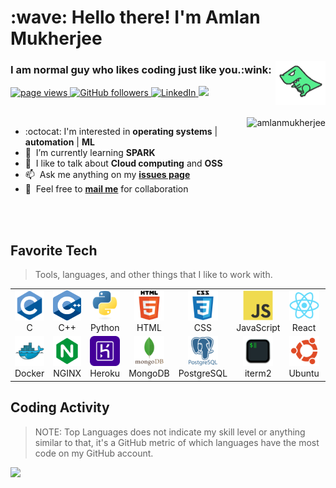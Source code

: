 <h1 align="left" id="amlanmukherjee-title">:wave: Hello there! I'm Amlan Mukherjee</h1><img align="right" width="80" src="./img/dino-run.gif">
<h3 align="left">I am normal guy who likes coding just like you.:wink:</h3>

<p align="left">
  <a href="https://github.com/Amlanmukherjee/Amlanmukherjee">
    <img src="https://img.shields.io/badge/Profile%20views-511-blue?style=flat" alt="page views" />
  </a>
  <a href="https://github.com/Amlanmukherjee?tab=followers">
    <img alt="GitHub followers" src="https://img.shields.io/github/followers/Amlanmukherjee?color=green&logo=github">
  </a>
  <a href="https://www.linkedin.com/in/amlanmukherjee">
    <img alt="LinkedIn" src="https://img.shields.io/badge/LinkedIn-3k-lightblue?style=flat&logo=linkedin&labelColor=blue">
  </a>
  <a href="https://amlanmukherjee.com/">
    <img src="https://img.shields.io/badge/My-Website-FFD700?style=flat&logo=react&labelColor=FFFFCC">
  </a>
</p>
<br>

<a href="#amlanmukherjee-title">
  <img src="https://github-readme-stats-amlanmukherjee.vercel.app/api?username=amlanmukherjee&show_icons=true" alt="amlanmukherjee" align="right"/>
</a>

- :octocat:&nbsp;I'm interested in **operating systems** | **automation** | **ML**
- :seedling: &nbsp;I’m currently learning **SPARK**
- :speech_balloon: &nbsp;I like to talk about **Cloud computing** and **OSS**
- :mailbox: &nbsp;Ask me anything on my **[issues page]**
- :e-mail: &nbsp;Feel free to **[mail me]** for collaboration

<br /><br>

<h2 align="left" id="amlan-tech">Favorite Tech</h2>

> Tools, languages, and other things that I like to work with.

<table>
  <tr>
    <td align="center" width="96">
      <a href="#amlan-tech">
        <img src="./img/c_original.svg" width="48" height="48" alt="C" />
      </a>
      <br>C
    </td>
    <td align="center" width="96">
      <a href="#amlan-tech">
        <img src="./img/CPP.svg" width="48" height="48" alt="C++" />
      </a>
      <br>C++
    </td>
    <td align="center" width="96">
      <a href="#amlan-tech">
        <img src="./img/python-original.svg" width="48" height="48" alt="Python" />
      </a>
      <br>Python
    </td>
    <td align="center" width="96">
      <a href="#amlan-tech">
        <img src="./img/html_original.svg" width="48" height="48" alt="html" />
      </a>
      <br>HTML
    </td>
    <td align="center" width="96">
      <a href="#amlan-tech">
        <img src="./img/css_original.svg" width="48" height="48" alt="CSS" />
      </a>
      <br>CSS
    </td>
    <td align="center" width="96">
      <a href="#amlan-tech">
        <img src="./img/javascript-original.svg" width="48" height="48" alt="JavaScript" />
      </a>
      <br>JavaScript
    </td>
    <td align="center" width="96">
      <a href="#amlan-tech" >
        <img src="./img/react-original.svg" width="48" height="48" alt="React" />
      </a>
      <br>React
    </td>
    <td align="center" width="96">
      <a href="#amlan-tech">
        <img src="./img/bootstrap-plain.svg" width="48" height="48" alt="Bootstrap" />
      </a>
      <br>Bootstrap
    </td>
    <td align="center" width="96">
      <a href="#amlan-tech">
        <img src="./img/flask.svg" width="48" height="48" alt="Flask" />
      </a>
      <br>Flask
    </td>
  </tr>
  <tr>
    <td align="center" width="96"> 
      <a href="#amlan-tech" >
        <img src="./img/docker-original.svg" width="48" height="48" alt="Docker" />
      </a>
      <br>Docker
    </td>
    <td align="center" width="96">
      <a href="#amlan-tech" >
        <img src="./img/nginx.svg" width="48" height="48" alt="NGINX" />
      </a>
      <br>NGINX
    </td>
    <td align="center"  width="96">
      <a href="#amlan-tech">
        <img src="./img/heroku.svg" width="48" height="48" alt="Heroku" />
      </a>
      <br>Heroku
    </td>
    <td align="center"  width="96">
      <a href="#amlan-tech">
        <img src="./img/mongodb.svg" width="48" height="48" alt="MongoDB" />
      </a>
      <br>MongoDB
    </td>
    <td align="center" width="96">
      <a href="#amlan-tech">
        <img src="./img/postgresql_plain.svg" width="48" height="48" alt="PostgreSQL" />
      </a>
      <br>PostgreSQL
    </td>
    <td align="center"  width="96">
      <a href="#amlan-tech">
        <img src="./img/iterm_terminal_icon_161274.svg" width="48" height="48" alt="iterm2" />
      </a>
      <br>iterm2
    </td>
    <td align="center" width="96">
      <a href="#amlan-tech" >
        <img src="./img/ubuntu.svg" width="48" height="48" alt="Ubuntu" />
      </a>
      <br>Ubuntu
    </td>
    <td align="center" width="96">
      <a href="#amlan-tech" >
        <img src="./img/vscode.svg" width="48" height="48" alt="Visual Studio Code" />
      </a>
      <br>VScode
    </td>
    <td align="center" width="96">
      <a href="#amlan-tech" >
        <img src="./img/django.svg" width="48" height="48" alt="django" />
      </a>
      <br>Django
    </td>
  </tr>
</table>

<h2 align="left">Coding Activity</h2>

> NOTE: Top Languages does not indicate my skill level or anything similar to that, it's a GitHub metric of which languages have the most code on my GitHub account.



<a href="#amlanmukherjee-langs">
  <img src="https://github-readme-stats-amlanmukherjee.vercel.app/api/top-langs/?username=amlanmukherjee&layout=compact&langs_count=10&card_width=1000" />
</a>

<!-- prettier-ignore-end -->

<!-- links -->

[issues page]: https://github.com/Amlanmukherjee/Amlanmukherjee/issues
[mail me]: mailto:amlanph.05@gmail.com
